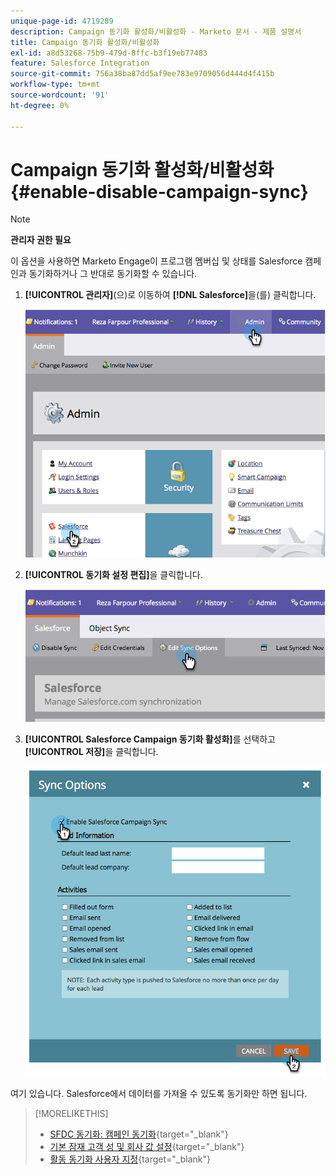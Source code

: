 ```yaml
---
unique-page-id: 4719289
description: Campaign 동기화 활성화/비활성화 - Marketo 문서 - 제품 설명서
title: Campaign 동기화 활성화/비활성화
exl-id: a8d53268-75b9-479d-8ffc-b3f19eb77483
feature: Salesforce Integration
source-git-commit: 756a38ba87dd5af9ee783e9709056d444d4f415b
workflow-type: tm+mt
source-wordcount: '91'
ht-degree: 0%

---
```


# Campaign 동기화 활성화/비활성화 {#enable-disable-campaign-sync}

>[!NOTE]
>
>**관리자 권한 필요**

이 옵션을 사용하면 Marketo Engage이 프로그램 멤버십 및 상태를 Salesforce 캠페인과 동기화하거나 그 반대로 동기화할 수 있습니다.

1. **[!UICONTROL 관리자]**(으)로 이동하여 **[!DNL Salesforce]**&#x200B;을(를) 클릭합니다.

   ![](assets/image2014-12-9-13-3a36-3a49.png)

1. **[!UICONTROL 동기화 설정 편집]**&#x200B;을 클릭합니다.

   ![](assets/image2014-12-9-13-3a37-3a0.png)

1. **[!UICONTROL Salesforce Campaign 동기화 활성화]**&#x200B;를 선택하고 **[!UICONTROL 저장]**&#x200B;을 클릭합니다.

   ![](assets/image2014-12-9-13-3a37-3a8.png)

여기 있습니다. Salesforce에서 데이터를 가져올 수 있도록 동기화만 하면 됩니다.

>[!MORELIKETHIS]
>
>* [SFDC 동기화: 캠페인 동기화](/help/marketo/product-docs/crm-sync/salesforce-sync/sfdc-sync-details/sfdc-sync-campaign-sync.md){target="_blank"}
>* [기본 잠재 고객 성 및 회사 값 설정](/help/marketo/product-docs/crm-sync/salesforce-sync/setup/optional-steps/set-default-person-last-name-and-company-name.md){target="_blank"}
>* [활동 동기화 사용자 지정](/help/marketo/product-docs/crm-sync/salesforce-sync/setup/optional-steps/customize-activities-sync.md){target="_blank"}
